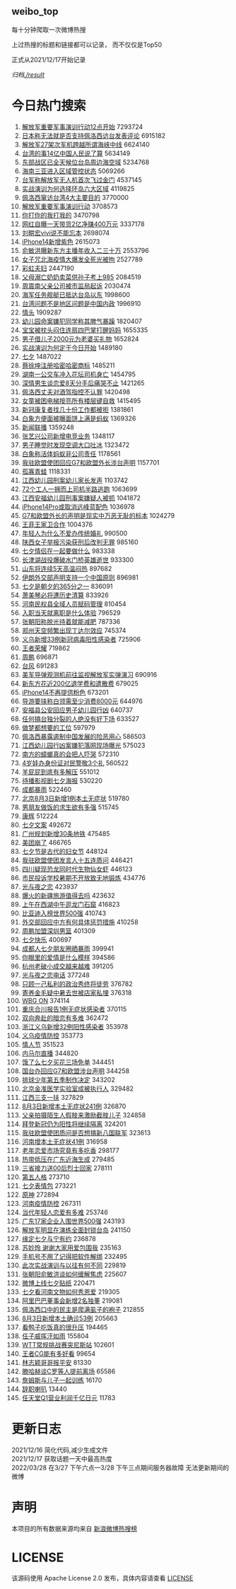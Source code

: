 weibo_top  
---
每十分钟爬取一次微博热搜  

上过热搜的标题和链接都可以记录， 而不仅仅是Top50

正式从2021/12/17开始记录  

*归档[./result](./result/)*

# 今日热门搜索  
1. [解放军重要军事演训行动12点开始](https://s.weibo.com//weibo?q=%23%E8%A7%A3%E6%94%BE%E5%86%9B%E9%87%8D%E8%A6%81%E5%86%9B%E4%BA%8B%E6%BC%94%E8%AE%AD%E8%A1%8C%E5%8A%A812%E7%82%B9%E5%BC%80%E5%A7%8B%23&Refer=top) 7293724
2. [日本称无法就是否支持佩洛西访台发表评论](https://s.weibo.com//weibo?q=%23%E6%97%A5%E6%9C%AC%E7%A7%B0%E6%97%A0%E6%B3%95%E5%B0%B1%E6%98%AF%E5%90%A6%E6%94%AF%E6%8C%81%E4%BD%A9%E6%B4%9B%E8%A5%BF%E8%AE%BF%E5%8F%B0%E5%8F%91%E8%A1%A8%E8%AF%84%E8%AE%BA%23&Refer=top) 6915182
3. [解放军27架次军机跨越所谓海峡中线](https://s.weibo.com//weibo?q=%23%E8%A7%A3%E6%94%BE%E5%86%9B27%E6%9E%B6%E6%AC%A1%E5%86%9B%E6%9C%BA%E8%B7%A8%E8%B6%8A%E6%89%80%E8%B0%93%E6%B5%B7%E5%B3%A1%E4%B8%AD%E7%BA%BF%23&Refer=top) 6624140
4. [台湾的事14亿中国人民说了算](https://s.weibo.com//weibo?q=%23%E5%8F%B0%E6%B9%BE%E7%9A%84%E4%BA%8B14%E4%BA%BF%E4%B8%AD%E5%9B%BD%E4%BA%BA%E6%B0%91%E8%AF%B4%E4%BA%86%E7%AE%97%23&Refer=top) 5634149
5. [东部战区已全天候位台岛周边海空域](https://s.weibo.com//weibo?q=%23%E4%B8%9C%E9%83%A8%E6%88%98%E5%8C%BA%E5%B7%B2%E5%85%A8%E5%A4%A9%E5%80%99%E4%BD%8D%E5%8F%B0%E5%B2%9B%E5%91%A8%E8%BE%B9%E6%B5%B7%E7%A9%BA%E5%9F%9F%23&Refer=top) 5234768
6. [海南三亚进入区域管控状态](https://s.weibo.com//weibo?q=%23%E6%B5%B7%E5%8D%97%E4%B8%89%E4%BA%9A%E8%BF%9B%E5%85%A5%E5%8C%BA%E5%9F%9F%E7%AE%A1%E6%8E%A7%E7%8A%B6%E6%80%81%23&Refer=top) 5069266
7. [台军称解放军无人机首次飞过金门](https://s.weibo.com//weibo?q=%23%E5%8F%B0%E5%86%9B%E7%A7%B0%E8%A7%A3%E6%94%BE%E5%86%9B%E6%97%A0%E4%BA%BA%E6%9C%BA%E9%A6%96%E6%AC%A1%E9%A3%9E%E8%BF%87%E9%87%91%E9%97%A8%23&Refer=top) 4537145
8. [实战演训为何选择环岛六大区域](https://s.weibo.com//weibo?q=%23%E5%AE%9E%E6%88%98%E6%BC%94%E8%AE%AD%E4%B8%BA%E4%BD%95%E9%80%89%E6%8B%A9%E7%8E%AF%E5%B2%9B%E5%85%AD%E5%A4%A7%E5%8C%BA%E5%9F%9F%23&Refer=top) 4119825
9. [佩洛西窜访台湾4大主要目的](https://s.weibo.com//weibo?q=%23%E4%BD%A9%E6%B4%9B%E8%A5%BF%E7%AA%9C%E8%AE%BF%E5%8F%B0%E6%B9%BE4%E5%A4%A7%E4%B8%BB%E8%A6%81%E7%9B%AE%E7%9A%84%23&Refer=top) 3770000
10. [解放军重要军事演训行动](https://s.weibo.com//weibo?q=%23%E8%A7%A3%E6%94%BE%E5%86%9B%E9%87%8D%E8%A6%81%E5%86%9B%E4%BA%8B%E6%BC%94%E8%AE%AD%E8%A1%8C%E5%8A%A8%23&Refer=top) 3708573
11. [你打你的我打我的](https://s.weibo.com//weibo?q=%23%E4%BD%A0%E6%89%93%E4%BD%A0%E7%9A%84%E6%88%91%E6%89%93%E6%88%91%E7%9A%84%23&Refer=top) 3470798
12. [网红自曝一天带货2亿净赚400万元](https://s.weibo.com//weibo?q=%23%E7%BD%91%E7%BA%A2%E8%87%AA%E6%9B%9D%E4%B8%80%E5%A4%A9%E5%B8%A6%E8%B4%A72%E4%BA%BF%E5%87%80%E8%B5%9A400%E4%B8%87%E5%85%83%23&Refer=top) 3337178
13. [刘畊宏vivi说不能忘本](https://s.weibo.com//weibo?q=%23%E5%88%98%E7%95%8A%E5%AE%8Fvivi%E8%AF%B4%E4%B8%8D%E8%83%BD%E5%BF%98%E6%9C%AC%23&Refer=top) 2698074
14. [iPhone14新增紫色](https://s.weibo.com//weibo?q=%23iPhone14%E6%96%B0%E5%A2%9E%E7%B4%AB%E8%89%B2%23&Refer=top) 2615073
15. [俞敏洪曝新东方主播年收入二三十万](https://s.weibo.com//weibo?q=%23%E4%BF%9E%E6%95%8F%E6%B4%AA%E6%9B%9D%E6%96%B0%E4%B8%9C%E6%96%B9%E4%B8%BB%E6%92%AD%E5%B9%B4%E6%94%B6%E5%85%A5%E4%BA%8C%E4%B8%89%E5%8D%81%E4%B8%87%23&Refer=top) 2553796
16. [女子咒北海疫情大爆发全死光被拘](https://s.weibo.com//weibo?q=%23%E5%A5%B3%E5%AD%90%E5%92%92%E5%8C%97%E6%B5%B7%E7%96%AB%E6%83%85%E5%A4%A7%E7%88%86%E5%8F%91%E5%85%A8%E6%AD%BB%E5%85%89%E8%A2%AB%E6%8B%98%23&Refer=top) 2527789
17. [彩虹夫妇](https://s.weibo.com//weibo?q=%E5%BD%A9%E8%99%B9%E5%A4%AB%E5%A6%87&Refer=top) 2447190
18. [父母溺亡奶奶卖菜供孙子考上985](https://s.weibo.com//weibo?q=%23%E7%88%B6%E6%AF%8D%E6%BA%BA%E4%BA%A1%E5%A5%B6%E5%A5%B6%E5%8D%96%E8%8F%9C%E4%BE%9B%E5%AD%99%E5%AD%90%E8%80%83%E4%B8%8A985%23&Refer=top) 2084519
19. [周震南父亲公司被市监局起诉](https://s.weibo.com//weibo?q=%23%E5%91%A8%E9%9C%87%E5%8D%97%E7%88%B6%E4%BA%B2%E5%85%AC%E5%8F%B8%E8%A2%AB%E5%B8%82%E7%9B%91%E5%B1%80%E8%B5%B7%E8%AF%89%23&Refer=top) 2030474
20. [海军任务舰艇已抵达台岛以东](https://s.weibo.com//weibo?q=%23%E6%B5%B7%E5%86%9B%E4%BB%BB%E5%8A%A1%E8%88%B0%E8%89%87%E5%B7%B2%E6%8A%B5%E8%BE%BE%E5%8F%B0%E5%B2%9B%E4%BB%A5%E4%B8%9C%23&Refer=top) 1998600
21. [台湾问题不是地区问题是中国内政](https://s.weibo.com//weibo?q=%23%E5%8F%B0%E6%B9%BE%E9%97%AE%E9%A2%98%E4%B8%8D%E6%98%AF%E5%9C%B0%E5%8C%BA%E9%97%AE%E9%A2%98%E6%98%AF%E4%B8%AD%E5%9B%BD%E5%86%85%E6%94%BF%23&Refer=top) 1996910
22. [情头](https://s.weibo.com//weibo?q=%E6%83%85%E5%A4%B4&Refer=top) 1909287
23. [幼儿园命案嫌犯同学称其脾气暴躁](https://s.weibo.com//weibo?q=%23%E5%B9%BC%E5%84%BF%E5%9B%AD%E5%91%BD%E6%A1%88%E5%AB%8C%E7%8A%AF%E5%90%8C%E5%AD%A6%E7%A7%B0%E5%85%B6%E8%84%BE%E6%B0%94%E6%9A%B4%E8%BA%81%23&Refer=top) 1820407
24. [宝宝被枕头闷住连扇四巴掌打醒妈妈](https://s.weibo.com//weibo?q=%23%E5%AE%9D%E5%AE%9D%E8%A2%AB%E6%9E%95%E5%A4%B4%E9%97%B7%E4%BD%8F%E8%BF%9E%E6%89%87%E5%9B%9B%E5%B7%B4%E6%8E%8C%E6%89%93%E9%86%92%E5%A6%88%E5%A6%88%23&Refer=top) 1655335
25. [男子借儿子2000元为老婆买礼物](https://s.weibo.com//weibo?q=%23%E7%94%B7%E5%AD%90%E5%80%9F%E5%84%BF%E5%AD%902000%E5%85%83%E4%B8%BA%E8%80%81%E5%A9%86%E4%B9%B0%E7%A4%BC%E7%89%A9%23&Refer=top) 1652824
26. [实战演训为何定于今日开始](https://s.weibo.com//weibo?q=%23%E5%AE%9E%E6%88%98%E6%BC%94%E8%AE%AD%E4%B8%BA%E4%BD%95%E5%AE%9A%E4%BA%8E%E4%BB%8A%E6%97%A5%E5%BC%80%E5%A7%8B%23&Refer=top) 1489180
27. [七夕](https://s.weibo.com//weibo?q=%E4%B8%83%E5%A4%95&Refer=top) 1487022
28. [蔡徐坤注册哈密哈密商标](https://s.weibo.com//weibo?q=%23%E8%94%A1%E5%BE%90%E5%9D%A4%E6%B3%A8%E5%86%8C%E5%93%88%E5%AF%86%E5%93%88%E5%AF%86%E5%95%86%E6%A0%87%23&Refer=top) 1485211
29. [湖南一公交车冲入花坛司机身亡](https://s.weibo.com//weibo?q=%23%E6%B9%96%E5%8D%97%E4%B8%80%E5%85%AC%E4%BA%A4%E8%BD%A6%E5%86%B2%E5%85%A5%E8%8A%B1%E5%9D%9B%E5%8F%B8%E6%9C%BA%E8%BA%AB%E4%BA%A1%23&Refer=top) 1454795
30. [深情男生谈恋爱8天分手后痛哭不止](https://s.weibo.com//weibo?q=%23%E6%B7%B1%E6%83%85%E7%94%B7%E7%94%9F%E8%B0%88%E6%81%8B%E7%88%B18%E5%A4%A9%E5%88%86%E6%89%8B%E5%90%8E%E7%97%9B%E5%93%AD%E4%B8%8D%E6%AD%A2%23&Refer=top) 1421265
31. [佩洛西丈夫对酒驾指控不认罪](https://s.weibo.com//weibo?q=%23%E4%BD%A9%E6%B4%9B%E8%A5%BF%E4%B8%88%E5%A4%AB%E5%AF%B9%E9%85%92%E9%A9%BE%E6%8C%87%E6%8E%A7%E4%B8%8D%E8%AE%A4%E7%BD%AA%23&Refer=top) 1420498
32. [女童被困电梯按亮所有楼层键自救](https://s.weibo.com//weibo?q=%23%E5%A5%B3%E7%AB%A5%E8%A2%AB%E5%9B%B0%E7%94%B5%E6%A2%AF%E6%8C%89%E4%BA%AE%E6%89%80%E6%9C%89%E6%A5%BC%E5%B1%82%E9%94%AE%E8%87%AA%E6%95%91%23&Refer=top) 1415495
33. [新冠康复者找几十份工作都被拒](https://s.weibo.com//weibo?q=%23%E6%96%B0%E5%86%A0%E5%BA%B7%E5%A4%8D%E8%80%85%E6%89%BE%E5%87%A0%E5%8D%81%E4%BB%BD%E5%B7%A5%E4%BD%9C%E9%83%BD%E8%A2%AB%E6%8B%92%23&Refer=top) 1381861
34. [白象方便面被曝面饼上满是蚂蚁](https://s.weibo.com//weibo?q=%23%E7%99%BD%E8%B1%A1%E6%96%B9%E4%BE%BF%E9%9D%A2%E8%A2%AB%E6%9B%9D%E9%9D%A2%E9%A5%BC%E4%B8%8A%E6%BB%A1%E6%98%AF%E8%9A%82%E8%9A%81%23&Refer=top) 1369326
35. [新闻联播](https://s.weibo.com//weibo?q=%23%E6%96%B0%E9%97%BB%E8%81%94%E6%92%AD%23&Refer=top) 1359248
36. [张艺兴公司新增电竞业务](https://s.weibo.com//weibo?q=%23%E5%BC%A0%E8%89%BA%E5%85%B4%E5%85%AC%E5%8F%B8%E6%96%B0%E5%A2%9E%E7%94%B5%E7%AB%9E%E4%B8%9A%E5%8A%A1%23&Refer=top) 1348117
37. [男子睡觉时发现空调大口吐冰](https://s.weibo.com//weibo?q=%23%E7%94%B7%E5%AD%90%E7%9D%A1%E8%A7%89%E6%97%B6%E5%8F%91%E7%8E%B0%E7%A9%BA%E8%B0%83%E5%A4%A7%E5%8F%A3%E5%90%90%E5%86%B0%23&Refer=top) 1323472
38. [白象称活体蚂蚁非公司责任](https://s.weibo.com//weibo?q=%23%E7%99%BD%E8%B1%A1%E7%A7%B0%E6%B4%BB%E4%BD%93%E8%9A%82%E8%9A%81%E9%9D%9E%E5%85%AC%E5%8F%B8%E8%B4%A3%E4%BB%BB%23&Refer=top) 1178561
39. [我驻欧盟使团回应G7和欧盟外长涉台声明](https://s.weibo.com//weibo?q=%23%E6%88%91%E9%A9%BB%E6%AC%A7%E7%9B%9F%E4%BD%BF%E5%9B%A2%E5%9B%9E%E5%BA%94G7%E5%92%8C%E6%AC%A7%E7%9B%9F%E5%A4%96%E9%95%BF%E6%B6%89%E5%8F%B0%E5%A3%B0%E6%98%8E%23&Refer=top) 1157701
40. [孤寡青蛙](https://s.weibo.com//weibo?q=%E5%AD%A4%E5%AF%A1%E9%9D%92%E8%9B%99&Refer=top) 1118331
41. [江西幼儿园刑案幼儿家长发声](https://s.weibo.com//weibo?q=%23%E6%B1%9F%E8%A5%BF%E5%B9%BC%E5%84%BF%E5%9B%AD%E5%88%91%E6%A1%88%E5%B9%BC%E5%84%BF%E5%AE%B6%E9%95%BF%E5%8F%91%E5%A3%B0%23&Refer=top) 1103742
42. [72个工人一拥而上司机半路逃跑](https://s.weibo.com//weibo?q=%2372%E4%B8%AA%E5%B7%A5%E4%BA%BA%E4%B8%80%E6%8B%A5%E8%80%8C%E4%B8%8A%E5%8F%B8%E6%9C%BA%E5%8D%8A%E8%B7%AF%E9%80%83%E8%B7%91%23&Refer=top) 1063699
43. [江西安福幼儿园刑事案嫌疑人被抓](https://s.weibo.com//weibo?q=%23%E6%B1%9F%E8%A5%BF%E5%AE%89%E7%A6%8F%E5%B9%BC%E5%84%BF%E5%9B%AD%E5%88%91%E4%BA%8B%E6%A1%88%E5%AB%8C%E7%96%91%E4%BA%BA%E8%A2%AB%E6%8A%93%23&Refer=top) 1041872
44. [iPhone14Pro或取消远峰蓝配色](https://s.weibo.com//weibo?q=%23iPhone14Pro%E6%88%96%E5%8F%96%E6%B6%88%E8%BF%9C%E5%B3%B0%E8%93%9D%E9%85%8D%E8%89%B2%23&Refer=top) 1036978
45. [G7和欧盟外长的声明是现实中万恶无耻的标本](https://s.weibo.com//weibo?q=%23G7%E5%92%8C%E6%AC%A7%E7%9B%9F%E5%A4%96%E9%95%BF%E7%9A%84%E5%A3%B0%E6%98%8E%E6%98%AF%E7%8E%B0%E5%AE%9E%E4%B8%AD%E4%B8%87%E6%81%B6%E6%97%A0%E8%80%BB%E7%9A%84%E6%A0%87%E6%9C%AC%23&Refer=top) 1024279
46. [王菲王家卫合作](https://s.weibo.com//weibo?q=%23%E7%8E%8B%E8%8F%B2%E7%8E%8B%E5%AE%B6%E5%8D%AB%E5%90%88%E4%BD%9C%23&Refer=top) 1004376
47. [年轻人为什么不爱办传统婚礼](https://s.weibo.com//weibo?q=%23%E5%B9%B4%E8%BD%BB%E4%BA%BA%E4%B8%BA%E4%BB%80%E4%B9%88%E4%B8%8D%E7%88%B1%E5%8A%9E%E4%BC%A0%E7%BB%9F%E5%A9%9A%E7%A4%BC%23&Refer=top) 990500
48. [陕西女子举报污染获刑后改判无罪](https://s.weibo.com//weibo?q=%23%E9%99%95%E8%A5%BF%E5%A5%B3%E5%AD%90%E4%B8%BE%E6%8A%A5%E6%B1%A1%E6%9F%93%E8%8E%B7%E5%88%91%E5%90%8E%E6%94%B9%E5%88%A4%E6%97%A0%E7%BD%AA%23&Refer=top) 985160
49. [七夕情侣在⼀起要做什么](https://s.weibo.com//weibo?q=%23%E4%B8%83%E5%A4%95%E6%83%85%E4%BE%A3%E5%9C%A8%E2%BC%80%E8%B5%B7%E8%A6%81%E5%81%9A%E4%BB%80%E4%B9%88%23&Refer=top) 983338
50. [长津湖战役爆破水门桥英雄逝世](https://s.weibo.com//weibo?q=%23%E9%95%BF%E6%B4%A5%E6%B9%96%E6%88%98%E5%BD%B9%E7%88%86%E7%A0%B4%E6%B0%B4%E9%97%A8%E6%A1%A5%E8%8B%B1%E9%9B%84%E9%80%9D%E4%B8%96%23&Refer=top) 933300
51. [山东将连续5天高温闷热](https://s.weibo.com//weibo?q=%23%E5%B1%B1%E4%B8%9C%E5%B0%86%E8%BF%9E%E7%BB%AD5%E5%A4%A9%E9%AB%98%E6%B8%A9%E9%97%B7%E7%83%AD%23&Refer=top) 897682
52. [伊朗外交部声明支持一个中国原则](https://s.weibo.com//weibo?q=%23%E4%BC%8A%E6%9C%97%E5%A4%96%E4%BA%A4%E9%83%A8%E5%A3%B0%E6%98%8E%E6%94%AF%E6%8C%81%E4%B8%80%E4%B8%AA%E4%B8%AD%E5%9B%BD%E5%8E%9F%E5%88%99%23&Refer=top) 896981
53. [七夕是朝夕的365分之一](https://s.weibo.com//weibo?q=%23%E4%B8%83%E5%A4%95%E6%98%AF%E6%9C%9D%E5%A4%95%E7%9A%84365%E5%88%86%E4%B9%8B%E4%B8%80%23&Refer=top) 836091
54. [萧美琴必将遭历史清算](https://s.weibo.com//weibo?q=%23%E8%90%A7%E7%BE%8E%E7%90%B4%E5%BF%85%E5%B0%86%E9%81%AD%E5%8E%86%E5%8F%B2%E6%B8%85%E7%AE%97%23&Refer=top) 833926
55. [河南民权县全域人员赋码管理](https://s.weibo.com//weibo?q=%23%E6%B2%B3%E5%8D%97%E6%B0%91%E6%9D%83%E5%8E%BF%E5%85%A8%E5%9F%9F%E4%BA%BA%E5%91%98%E8%B5%8B%E7%A0%81%E7%AE%A1%E7%90%86%23&Refer=top) 810454
56. [入职当天就离职是什么体验](https://s.weibo.com//weibo?q=%23%E5%85%A5%E8%81%8C%E5%BD%93%E5%A4%A9%E5%B0%B1%E7%A6%BB%E8%81%8C%E6%98%AF%E4%BB%80%E4%B9%88%E4%BD%93%E9%AA%8C%23&Refer=top) 796529
57. [张朝阳称脱光待着就能减肥](https://s.weibo.com//weibo?q=%23%E5%BC%A0%E6%9C%9D%E9%98%B3%E7%A7%B0%E8%84%B1%E5%85%89%E5%BE%85%E7%9D%80%E5%B0%B1%E8%83%BD%E5%87%8F%E8%82%A5%23&Refer=top) 787336
58. [郑州天空频繁出现丁达尔效应](https://s.weibo.com//weibo?q=%23%E9%83%91%E5%B7%9E%E5%A4%A9%E7%A9%BA%E9%A2%91%E7%B9%81%E5%87%BA%E7%8E%B0%E4%B8%81%E8%BE%BE%E5%B0%94%E6%95%88%E5%BA%94%23&Refer=top) 745374
59. [义乌新增33例新冠病毒阳性感染者](https://s.weibo.com//weibo?q=%23%E4%B9%89%E4%B9%8C%E6%96%B0%E5%A2%9E33%E4%BE%8B%E6%96%B0%E5%86%A0%E7%97%85%E6%AF%92%E9%98%B3%E6%80%A7%E6%84%9F%E6%9F%93%E8%80%85%23&Refer=top) 725906
60. [王者荣耀](https://s.weibo.com//weibo?q=%E7%8E%8B%E8%80%85%E8%8D%A3%E8%80%80&Refer=top) 719862
61. [周鹏](https://s.weibo.com//weibo?q=%E5%91%A8%E9%B9%8F&Refer=top) 696871
62. [台风](https://s.weibo.com//weibo?q=%E5%8F%B0%E9%A3%8E&Refer=top) 691283
63. [美军导弹观测机前往监视解放军实弹演习](https://s.weibo.com//weibo?q=%23%E7%BE%8E%E5%86%9B%E5%AF%BC%E5%BC%B9%E8%A7%82%E6%B5%8B%E6%9C%BA%E5%89%8D%E5%BE%80%E7%9B%91%E8%A7%86%E8%A7%A3%E6%94%BE%E5%86%9B%E5%AE%9E%E5%BC%B9%E6%BC%94%E4%B9%A0%23&Refer=top) 690916
64. [新东方花近200亿退学费和遣散费](https://s.weibo.com//weibo?q=%23%E6%96%B0%E4%B8%9C%E6%96%B9%E8%8A%B1%E8%BF%91200%E4%BA%BF%E9%80%80%E5%AD%A6%E8%B4%B9%E5%92%8C%E9%81%A3%E6%95%A3%E8%B4%B9%23&Refer=top) 679025
65. [iPhone14不再提供粉色](https://s.weibo.com//weibo?q=%23iPhone14%E4%B8%8D%E5%86%8D%E6%8F%90%E4%BE%9B%E7%B2%89%E8%89%B2%23&Refer=top) 673201
66. [导游要挟称白领需至少消费8000元](https://s.weibo.com//weibo?q=%23%E5%AF%BC%E6%B8%B8%E8%A6%81%E6%8C%9F%E7%A7%B0%E7%99%BD%E9%A2%86%E9%9C%80%E8%87%B3%E5%B0%91%E6%B6%88%E8%B4%B98000%E5%85%83%23&Refer=top) 644976
67. [安福县公安回应男子幼儿园行凶](https://s.weibo.com//weibo?q=%23%E5%AE%89%E7%A6%8F%E5%8E%BF%E5%85%AC%E5%AE%89%E5%9B%9E%E5%BA%94%E7%94%B7%E5%AD%90%E5%B9%BC%E5%84%BF%E5%9B%AD%E8%A1%8C%E5%87%B6%23&Refer=top) 640737
68. [任何搞台独分裂的人绝没有好下场](https://s.weibo.com//weibo?q=%23%E4%BB%BB%E4%BD%95%E6%90%9E%E5%8F%B0%E7%8B%AC%E5%88%86%E8%A3%82%E7%9A%84%E4%BA%BA%E7%BB%9D%E6%B2%A1%E6%9C%89%E5%A5%BD%E4%B8%8B%E5%9C%BA%23&Refer=top) 633527
69. [做梦都想要的工位](https://s.weibo.com//weibo?q=%23%E5%81%9A%E6%A2%A6%E9%83%BD%E6%83%B3%E8%A6%81%E7%9A%84%E5%B7%A5%E4%BD%8D%23&Refer=top) 597979
70. [佩洛西暴露遏制中国发展的险恶用心](https://s.weibo.com//weibo?q=%23%E4%BD%A9%E6%B4%9B%E8%A5%BF%E6%9A%B4%E9%9C%B2%E9%81%8F%E5%88%B6%E4%B8%AD%E5%9B%BD%E5%8F%91%E5%B1%95%E7%9A%84%E9%99%A9%E6%81%B6%E7%94%A8%E5%BF%83%23&Refer=top) 586503
71. [江西幼儿园行凶案嫌犯落网现场曝光](https://s.weibo.com//weibo?q=%23%E6%B1%9F%E8%A5%BF%E5%B9%BC%E5%84%BF%E5%9B%AD%E8%A1%8C%E5%87%B6%E6%A1%88%E5%AB%8C%E7%8A%AF%E8%90%BD%E7%BD%91%E7%8E%B0%E5%9C%BA%E6%9B%9D%E5%85%89%23&Refer=top) 575023
72. [南方的蟑螂真的会把人吓哭](https://s.weibo.com//weibo?q=%23%E5%8D%97%E6%96%B9%E7%9A%84%E8%9F%91%E8%9E%82%E7%9C%9F%E7%9A%84%E4%BC%9A%E6%8A%8A%E4%BA%BA%E5%90%93%E5%93%AD%23&Refer=top) 572310
73. [4岁娃办身份证对民警敬3个礼](https://s.weibo.com//weibo?q=%234%E5%B2%81%E5%A8%83%E5%8A%9E%E8%BA%AB%E4%BB%BD%E8%AF%81%E5%AF%B9%E6%B0%91%E8%AD%A6%E6%95%AC3%E4%B8%AA%E7%A4%BC%23&Refer=top) 560522
74. [羊屁屁到底有多解压](https://s.weibo.com//weibo?q=%23%E7%BE%8A%E5%B1%81%E5%B1%81%E5%88%B0%E5%BA%95%E6%9C%89%E5%A4%9A%E8%A7%A3%E5%8E%8B%23&Refer=top) 551012
75. [待播影视剧七夕海报](https://s.weibo.com//weibo?q=%23%E5%BE%85%E6%92%AD%E5%BD%B1%E8%A7%86%E5%89%A7%E4%B8%83%E5%A4%95%E6%B5%B7%E6%8A%A5%23&Refer=top) 530220
76. [成都暴雨](https://s.weibo.com//weibo?q=%23%E6%88%90%E9%83%BD%E6%9A%B4%E9%9B%A8%23&Refer=top) 522460
77. [北京8月3日新增1例本土无症状](https://s.weibo.com//weibo?q=%23%E5%8C%97%E4%BA%AC8%E6%9C%883%E6%97%A5%E6%96%B0%E5%A2%9E1%E4%BE%8B%E6%9C%AC%E5%9C%9F%E6%97%A0%E7%97%87%E7%8A%B6%23&Refer=top) 519780
78. [男朋友做饭的求生欲有多强](https://s.weibo.com//weibo?q=%23%E7%94%B7%E6%9C%8B%E5%8F%8B%E5%81%9A%E9%A5%AD%E7%9A%84%E6%B1%82%E7%94%9F%E6%AC%B2%E6%9C%89%E5%A4%9A%E5%BC%BA%23&Refer=top) 515745
79. [康辉](https://s.weibo.com//weibo?q=%E5%BA%B7%E8%BE%89&Refer=top) 512224
80. [七夕文案](https://s.weibo.com//weibo?q=%23%E4%B8%83%E5%A4%95%E6%96%87%E6%A1%88%23&Refer=top) 492672
81. [广州规划新增30条地铁](https://s.weibo.com//weibo?q=%23%E5%B9%BF%E5%B7%9E%E8%A7%84%E5%88%92%E6%96%B0%E5%A2%9E30%E6%9D%A1%E5%9C%B0%E9%93%81%23&Refer=top) 475485
82. [美团崩了](https://s.weibo.com//weibo?q=%E7%BE%8E%E5%9B%A2%E5%B4%A9%E4%BA%86&Refer=top) 466765
83. [七夕节是古代的妇女节](https://s.weibo.com//weibo?q=%23%E4%B8%83%E5%A4%95%E8%8A%82%E6%98%AF%E5%8F%A4%E4%BB%A3%E7%9A%84%E5%A6%87%E5%A5%B3%E8%8A%82%23&Refer=top) 448124
84. [我驻欧盟使团发言人十五连质问](https://s.weibo.com//weibo?q=%23%E6%88%91%E9%A9%BB%E6%AC%A7%E7%9B%9F%E4%BD%BF%E5%9B%A2%E5%8F%91%E8%A8%80%E4%BA%BA%E5%8D%81%E4%BA%94%E8%BF%9E%E8%B4%A8%E9%97%AE%23&Refer=top) 446421
85. [四川疑现恐龙同时代生物仙女虾](https://s.weibo.com//weibo?q=%23%E5%9B%9B%E5%B7%9D%E7%96%91%E7%8E%B0%E6%81%90%E9%BE%99%E5%90%8C%E6%97%B6%E4%BB%A3%E7%94%9F%E7%89%A9%E4%BB%99%E5%A5%B3%E8%99%BE%23&Refer=top) 446123
86. [市民投诉学校暑期不开放致无地锻炼](https://s.weibo.com//weibo?q=%23%E5%B8%82%E6%B0%91%E6%8A%95%E8%AF%89%E5%AD%A6%E6%A0%A1%E6%9A%91%E6%9C%9F%E4%B8%8D%E5%BC%80%E6%94%BE%E8%87%B4%E6%97%A0%E5%9C%B0%E9%94%BB%E7%82%BC%23&Refer=top) 434776
87. [光与夜之恋](https://s.weibo.com//weibo?q=%E5%85%89%E4%B8%8E%E5%A4%9C%E4%B9%8B%E6%81%8B&Refer=top) 423937
88. [爆火的新疆旅游值得去吗](https://s.weibo.com//weibo?q=%23%E7%88%86%E7%81%AB%E7%9A%84%E6%96%B0%E7%96%86%E6%97%85%E6%B8%B8%E5%80%BC%E5%BE%97%E5%8E%BB%E5%90%97%23&Refer=top) 423632
89. [上午在西湖中午逛龙门石窟](https://s.weibo.com//weibo?q=%23%E4%B8%8A%E5%8D%88%E5%9C%A8%E8%A5%BF%E6%B9%96%E4%B8%AD%E5%8D%88%E9%80%9B%E9%BE%99%E9%97%A8%E7%9F%B3%E7%AA%9F%23&Refer=top) 416823
90. [比亚迪入榜世界500强](https://s.weibo.com//weibo?q=%23%E6%AF%94%E4%BA%9A%E8%BF%AA%E5%85%A5%E6%A6%9C%E4%B8%96%E7%95%8C500%E5%BC%BA%23&Refer=top) 410743
91. [外交部回应中方有何具体惩罚措施](https://s.weibo.com//weibo?q=%23%E5%A4%96%E4%BA%A4%E9%83%A8%E5%9B%9E%E5%BA%94%E4%B8%AD%E6%96%B9%E6%9C%89%E4%BD%95%E5%85%B7%E4%BD%93%E6%83%A9%E7%BD%9A%E6%8E%AA%E6%96%BD%23&Refer=top) 410258
92. [周鹏加盟深圳男篮](https://s.weibo.com//weibo?q=%23%E5%91%A8%E9%B9%8F%E5%8A%A0%E7%9B%9F%E6%B7%B1%E5%9C%B3%E7%94%B7%E7%AF%AE%23&Refer=top) 401309
93. [七夕快乐](https://s.weibo.com//weibo?q=%E4%B8%83%E5%A4%95%E5%BF%AB%E4%B9%90&Refer=top) 400697
94. [成都人七夕朋友圈晒暴雨](https://s.weibo.com//weibo?q=%23%E6%88%90%E9%83%BD%E4%BA%BA%E4%B8%83%E5%A4%95%E6%9C%8B%E5%8F%8B%E5%9C%88%E6%99%92%E6%9A%B4%E9%9B%A8%23&Refer=top) 399941
95. [你眼里的爱情是什么模样](https://s.weibo.com//weibo?q=%23%E4%BD%A0%E7%9C%BC%E9%87%8C%E7%9A%84%E7%88%B1%E6%83%85%E6%98%AF%E4%BB%80%E4%B9%88%E6%A8%A1%E6%A0%B7%23&Refer=top) 394586
96. [杭州老破小成交越来越难](https://s.weibo.com//weibo?q=%23%E6%9D%AD%E5%B7%9E%E8%80%81%E7%A0%B4%E5%B0%8F%E6%88%90%E4%BA%A4%E8%B6%8A%E6%9D%A5%E8%B6%8A%E9%9A%BE%23&Refer=top) 391205
97. [光与夜之恋电话](https://s.weibo.com//weibo?q=%23%E5%85%89%E4%B8%8E%E5%A4%9C%E4%B9%8B%E6%81%8B%E7%94%B5%E8%AF%9D%23&Refer=top) 377248
98. [只顾一己私利的政治秀终将徒劳](https://s.weibo.com//weibo?q=%23%E5%8F%AA%E9%A1%BE%E4%B8%80%E5%B7%B1%E7%A7%81%E5%88%A9%E7%9A%84%E6%94%BF%E6%B2%BB%E7%A7%80%E7%BB%88%E5%B0%86%E5%BE%92%E5%8A%B3%23&Refer=top) 376782
99. [寄养金毛疑中暑去世被店家私埋](https://s.weibo.com//weibo?q=%23%E5%AF%84%E5%85%BB%E9%87%91%E6%AF%9B%E7%96%91%E4%B8%AD%E6%9A%91%E5%8E%BB%E4%B8%96%E8%A2%AB%E5%BA%97%E5%AE%B6%E7%A7%81%E5%9F%8B%23&Refer=top) 376318
100. [WBG ON](https://s.weibo.com//weibo?q=WBG%20ON&Refer=top) 374114
101. [重庆合川报告1例无症状感染者](https://s.weibo.com//weibo?q=%23%E9%87%8D%E5%BA%86%E5%90%88%E5%B7%9D%E6%8A%A5%E5%91%8A1%E4%BE%8B%E6%97%A0%E7%97%87%E7%8A%B6%E6%84%9F%E6%9F%93%E8%80%85%23&Refer=top) 370115
102. [双向奔赴的暗恋有多难](https://s.weibo.com//weibo?q=%23%E5%8F%8C%E5%90%91%E5%A5%94%E8%B5%B4%E7%9A%84%E6%9A%97%E6%81%8B%E6%9C%89%E5%A4%9A%E9%9A%BE%23&Refer=top) 362472
103. [浙江义乌新增32例阳性感染者](https://s.weibo.com//weibo?q=%23%E6%B5%99%E6%B1%9F%E4%B9%89%E4%B9%8C%E6%96%B0%E5%A2%9E32%E4%BE%8B%E9%98%B3%E6%80%A7%E6%84%9F%E6%9F%93%E8%80%85%23&Refer=top) 353978
104. [义乌疫情防控](https://s.weibo.com//weibo?q=%E4%B9%89%E4%B9%8C%E7%96%AB%E6%83%85%E9%98%B2%E6%8E%A7&Refer=top) 353773
105. [情人节](https://s.weibo.com//weibo?q=%23%E6%83%85%E4%BA%BA%E8%8A%82%23&Refer=top) 351523
106. [内马尔直播](https://s.weibo.com//weibo?q=%23%E5%86%85%E9%A9%AC%E5%B0%94%E7%9B%B4%E6%92%AD%23&Refer=top) 344820
107. [饿了么七夕买花三场免单](https://s.weibo.com//weibo?q=%23%E9%A5%BF%E4%BA%86%E4%B9%88%E4%B8%83%E5%A4%95%E4%B9%B0%E8%8A%B1%E4%B8%89%E5%9C%BA%E5%85%8D%E5%8D%95%23&Refer=top) 344451
108. [国台办回应G7和欧盟涉台声明](https://s.weibo.com//weibo?q=%23%E5%9B%BD%E5%8F%B0%E5%8A%9E%E5%9B%9E%E5%BA%94G7%E5%92%8C%E6%AC%A7%E7%9B%9F%E6%B6%89%E5%8F%B0%E5%A3%B0%E6%98%8E%23&Refer=top) 344258
109. [排球少年第五季制作决定](https://s.weibo.com//weibo?q=%23%E6%8E%92%E7%90%83%E5%B0%91%E5%B9%B4%E7%AC%AC%E4%BA%94%E5%AD%A3%E5%88%B6%E4%BD%9C%E5%86%B3%E5%AE%9A%23&Refer=top) 343202
110. [北京金准医学实验室成被执行人](https://s.weibo.com//weibo?q=%23%E5%8C%97%E4%BA%AC%E9%87%91%E5%87%86%E5%8C%BB%E5%AD%A6%E5%AE%9E%E9%AA%8C%E5%AE%A4%E6%88%90%E8%A2%AB%E6%89%A7%E8%A1%8C%E4%BA%BA%23&Refer=top) 329482
111. [江西三支一扶](https://s.weibo.com//weibo?q=%23%E6%B1%9F%E8%A5%BF%E4%B8%89%E6%94%AF%E4%B8%80%E6%89%B6%23&Refer=top) 327829
112. [8月3日新增本土无症状241例](https://s.weibo.com//weibo?q=%238%E6%9C%883%E6%97%A5%E6%96%B0%E5%A2%9E%E6%9C%AC%E5%9C%9F%E6%97%A0%E7%97%87%E7%8A%B6241%E4%BE%8B%23&Refer=top) 326870
113. [父亲拍摄陌生人假肢来激励截肢儿子](https://s.weibo.com//weibo?q=%23%E7%88%B6%E4%BA%B2%E6%8B%8D%E6%91%84%E9%99%8C%E7%94%9F%E4%BA%BA%E5%81%87%E8%82%A2%E6%9D%A5%E6%BF%80%E5%8A%B1%E6%88%AA%E8%82%A2%E5%84%BF%E5%AD%90%23&Refer=top) 324858
114. [拜登新冠仍为阳性将继续隔离](https://s.weibo.com//weibo?q=%23%E6%8B%9C%E7%99%BB%E6%96%B0%E5%86%A0%E4%BB%8D%E4%B8%BA%E9%98%B3%E6%80%A7%E5%B0%86%E7%BB%A7%E7%BB%AD%E9%9A%94%E7%A6%BB%23&Refer=top) 324201
115. [我驻欧盟使团质问是否想搞新八国联军](https://s.weibo.com//weibo?q=%23%E6%88%91%E9%A9%BB%E6%AC%A7%E7%9B%9F%E4%BD%BF%E5%9B%A2%E8%B4%A8%E9%97%AE%E6%98%AF%E5%90%A6%E6%83%B3%E6%90%9E%E6%96%B0%E5%85%AB%E5%9B%BD%E8%81%94%E5%86%9B%23&Refer=top) 323613
116. [河南增本土无症状41例](https://s.weibo.com//weibo?q=%23%E6%B2%B3%E5%8D%97%E5%A2%9E%E6%9C%AC%E5%9C%9F%E6%97%A0%E7%97%87%E7%8A%B641%E4%BE%8B%23&Refer=top) 316958
117. [老年恋爱市场究竟有多吃香](https://s.weibo.com//weibo?q=%23%E8%80%81%E5%B9%B4%E6%81%8B%E7%88%B1%E5%B8%82%E5%9C%BA%E7%A9%B6%E7%AB%9F%E6%9C%89%E5%A4%9A%E5%90%83%E9%A6%99%23&Refer=top) 298177
118. [热带低压在广东近海生成](https://s.weibo.com//weibo?q=%23%E7%83%AD%E5%B8%A6%E4%BD%8E%E5%8E%8B%E5%9C%A8%E5%B9%BF%E4%B8%9C%E8%BF%91%E6%B5%B7%E7%94%9F%E6%88%90%23&Refer=top) 279485
119. [三省接力送00后烈士回家](https://s.weibo.com//weibo?q=%23%E4%B8%89%E7%9C%81%E6%8E%A5%E5%8A%9B%E9%80%8100%E5%90%8E%E7%83%88%E5%A3%AB%E5%9B%9E%E5%AE%B6%23&Refer=top) 278111
120. [第五人格](https://s.weibo.com//weibo?q=%23%E7%AC%AC%E4%BA%94%E4%BA%BA%E6%A0%BC%23&Refer=top) 273710
121. [七夕表情包](https://s.weibo.com//weibo?q=%23%E4%B8%83%E5%A4%95%E8%A1%A8%E6%83%85%E5%8C%85%23&Refer=top) 273221
122. [原神](https://s.weibo.com//weibo?q=%23%E5%8E%9F%E7%A5%9E%23&Refer=top) 272894
123. [河南疫情防控](https://s.weibo.com//weibo?q=%23%E6%B2%B3%E5%8D%97%E7%96%AB%E6%83%85%E9%98%B2%E6%8E%A7%23&Refer=top) 267311
124. [当代年轻人恋爱有多难](https://s.weibo.com//weibo?q=%23%E5%BD%93%E4%BB%A3%E5%B9%B4%E8%BD%BB%E4%BA%BA%E6%81%8B%E7%88%B1%E6%9C%89%E5%A4%9A%E9%9A%BE%23&Refer=top) 253746
125. [广东17家企业入围世界500强](https://s.weibo.com//weibo?q=%23%E5%B9%BF%E4%B8%9C17%E5%AE%B6%E4%BC%81%E4%B8%9A%E5%85%A5%E5%9B%B4%E4%B8%96%E7%95%8C500%E5%BC%BA%23&Refer=top) 243193
126. [解放军明显在演练全面封锁台岛](https://s.weibo.com//weibo?q=%23%E8%A7%A3%E6%94%BE%E5%86%9B%E6%98%8E%E6%98%BE%E5%9C%A8%E6%BC%94%E7%BB%83%E5%85%A8%E9%9D%A2%E5%B0%81%E9%94%81%E5%8F%B0%E5%B2%9B%23&Refer=top) 241150
127. [缘定七夕与宁有约](https://s.weibo.com//weibo?q=%E7%BC%98%E5%AE%9A%E4%B8%83%E5%A4%95%E4%B8%8E%E5%AE%81%E6%9C%89%E7%BA%A6&Refer=top) 236878
128. [苏妙玲 谢谢大家用爱包围我](https://s.weibo.com//weibo?q=%E8%8B%8F%E5%A6%99%E7%8E%B2%20%E8%B0%A2%E8%B0%A2%E5%A4%A7%E5%AE%B6%E7%94%A8%E7%88%B1%E5%8C%85%E5%9B%B4%E6%88%91&Refer=top) 235163
129. [手机号不用了记得把软件解绑](https://s.weibo.com//weibo?q=%23%E6%89%8B%E6%9C%BA%E5%8F%B7%E4%B8%8D%E7%94%A8%E4%BA%86%E8%AE%B0%E5%BE%97%E6%8A%8A%E8%BD%AF%E4%BB%B6%E8%A7%A3%E7%BB%91%23&Refer=top) 232495
130. [此次实战演训与以往有何不同](https://s.weibo.com//weibo?q=%23%E6%AD%A4%E6%AC%A1%E5%AE%9E%E6%88%98%E6%BC%94%E8%AE%AD%E4%B8%8E%E4%BB%A5%E5%BE%80%E6%9C%89%E4%BD%95%E4%B8%8D%E5%90%8C%23&Refer=top) 229819
131. [张朝阳俞敏洪谈如何缓解焦虑](https://s.weibo.com//weibo?q=%23%E5%BC%A0%E6%9C%9D%E9%98%B3%E4%BF%9E%E6%95%8F%E6%B4%AA%E8%B0%88%E5%A6%82%E4%BD%95%E7%BC%93%E8%A7%A3%E7%84%A6%E8%99%91%23&Refer=top) 225607
132. [微博上线七夕贴纸](https://s.weibo.com//weibo?q=%23%E5%BE%AE%E5%8D%9A%E4%B8%8A%E7%BA%BF%E4%B8%83%E5%A4%95%E8%B4%B4%E7%BA%B8%23&Refer=top) 220471
133. [七夕看河南文物如何秀恩爱](https://s.weibo.com//weibo?q=%23%E4%B8%83%E5%A4%95%E7%9C%8B%E6%B2%B3%E5%8D%97%E6%96%87%E7%89%A9%E5%A6%82%E4%BD%95%E7%A7%80%E6%81%A9%E7%88%B1%23&Refer=top) 219305
134. [阿里巴巴董事会新增2名独董](https://s.weibo.com//weibo?q=%23%E9%98%BF%E9%87%8C%E5%B7%B4%E5%B7%B4%E8%91%A3%E4%BA%8B%E4%BC%9A%E6%96%B0%E5%A2%9E2%E5%90%8D%E7%8B%AC%E8%91%A3%23&Refer=top) 219081
135. [佩洛西口中的民主是爬满虱子的袍子](https://s.weibo.com//weibo?q=%23%E4%BD%A9%E6%B4%9B%E8%A5%BF%E5%8F%A3%E4%B8%AD%E7%9A%84%E6%B0%91%E4%B8%BB%E6%98%AF%E7%88%AC%E6%BB%A1%E8%99%B1%E5%AD%90%E7%9A%84%E8%A2%8D%E5%AD%90%23&Refer=top) 212855
136. [8月3日新增本土确诊53例](https://s.weibo.com//weibo?q=%238%E6%9C%883%E6%97%A5%E6%96%B0%E5%A2%9E%E6%9C%AC%E5%9C%9F%E7%A1%AE%E8%AF%8A53%E4%BE%8B%23&Refer=top) 205663
137. [看鸭子吃饭真的很升压](https://s.weibo.com//weibo?q=%23%E7%9C%8B%E9%B8%AD%E5%AD%90%E5%90%83%E9%A5%AD%E7%9C%9F%E7%9A%84%E5%BE%88%E5%8D%87%E5%8E%8B%23&Refer=top) 194465
138. [任子威挥汗如雨](https://s.weibo.com//weibo?q=%23%E4%BB%BB%E5%AD%90%E5%A8%81%E6%8C%A5%E6%B1%97%E5%A6%82%E9%9B%A8%23&Refer=top) 155804
139. [WTT常规挑战赛突尼斯站](https://s.weibo.com//weibo?q=%23WTT%E5%B8%B8%E8%A7%84%E6%8C%91%E6%88%98%E8%B5%9B%E7%AA%81%E5%B0%BC%E6%96%AF%E7%AB%99%23&Refer=top) 102601
140. [王者CG能有多好看](https://s.weibo.com//weibo?q=%23%E7%8E%8B%E8%80%85CG%E8%83%BD%E6%9C%89%E5%A4%9A%E5%A5%BD%E7%9C%8B%23&Refer=top) 99654
141. [林志颖哥哥报平安](https://s.weibo.com//weibo?q=%23%E6%9E%97%E5%BF%97%E9%A2%96%E5%93%A5%E5%93%A5%E6%8A%A5%E5%B9%B3%E5%AE%89%23&Refer=top) 81330
142. [滕哈赫谈C罗等人提前离场](https://s.weibo.com//weibo?q=%23%E6%BB%95%E5%93%88%E8%B5%AB%E8%B0%88C%E7%BD%97%E7%AD%89%E4%BA%BA%E6%8F%90%E5%89%8D%E7%A6%BB%E5%9C%BA%23&Refer=top) 65586
143. [詹姆斯与儿子一起训练](https://s.weibo.com//weibo?q=%23%E8%A9%B9%E5%A7%86%E6%96%AF%E4%B8%8E%E5%84%BF%E5%AD%90%E4%B8%80%E8%B5%B7%E8%AE%AD%E7%BB%83%23&Refer=top) 16170
144. [辞职喇叭](https://s.weibo.com//weibo?q=%23%E8%BE%9E%E8%81%8C%E5%96%87%E5%8F%AD%23&Refer=top) 13440
145. [任天堂Q1营业利润千亿日元](https://s.weibo.com//weibo?q=%23%E4%BB%BB%E5%A4%A9%E5%A0%82Q1%E8%90%A5%E4%B8%9A%E5%88%A9%E6%B6%A6%E5%8D%83%E4%BA%BF%E6%97%A5%E5%85%83%23&Refer=top) 11783
# 更新日志  
2021/12/16  简化代码,减少生成文件  
2021/12/17  获取话题一天中最高热度  
2022/03/28  在3/27 下午六点—3/28 下午三点期间服务器故障 无法更新期间的微博  
# 声明  
本项目的所有数据来源均来自 [新浪微博热搜榜](https://s.weibo.com/top/summary)  

# LICENSE
该源码使用 Apache License 2.0 发布，具体内容请查看 [LICENSE](./LICENSE)
